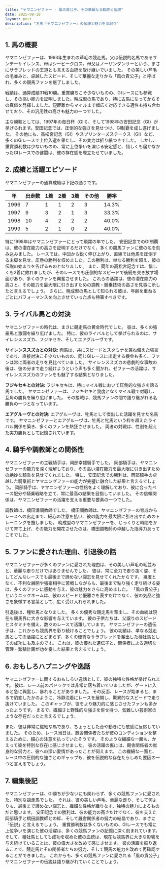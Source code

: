 ```yaml
---
title: "ヤマニンゼファー - 風の貴公子、その華麗なる軌跡と伝説"
date: 2025-08-18
layout: post
description: "名馬『ヤマニンゼファー』の伝説と魅力を深堀り"
---
```


## 1. 馬の概要

ヤマニンゼファーは、1993年生まれの芦毛の競走馬。父は伝説的名馬であるサンデーサイレンス、母はシービークロス。母父はノーザンダンサーという、まさにサラブレッドの王道とも言える血統を受け継いでいました。  その美しい芦毛の毛並みと、卓越したスピード、そして華麗な走りから「風の貴公子」と呼ばれ、多くの競馬ファンを魅了しました。

戦績は、通算成績31戦10勝。重賞勝ちこそ少ないものの、GIレースにも参戦し、その高い能力を証明しました。晩成型の馬であり、特に古馬になってからその真価を発揮しました。短距離からマイルまで幅広く対応できる適性も持ち合わせており、その汎用性の高さも魅力の一つでした。

主な勝鞍としては、1997年の毎日杯（GIII）、そして1998年の安田記念（GI）が挙げられます。安田記念では、圧倒的な強さを見せつけ、GI制覇を成し遂げました。  その他にも、高松宮記念（GI）やスプリンターズステークス（GI）など、多くのGIレースで上位入選を果たし、その実力は折り紙つきでした。  しかし、重賞勝利数は少ないものの、常に上位争いを演じる安定感と、惜しくも届かなかったGIレースでの健闘は、彼の存在感を際立たせていました。


## 2. 成績と活躍エピソード

ヤマニンゼファーの通算成績は下記の通りです。

| 年 | 出走数 | 1着 | 2着 | 3着 | その他 | 勝率 |
|---|---|---|---|---|---|---|
| 1996 | 7 | 1 | 1 | 2 | 3 | 14.3% |
| 1997 | 9 | 3 | 2 | 1 | 3 | 33.3% |
| 1998 | 10 | 4 | 2 | 2 | 2 | 40.0% |
| 1999 | 5 | 2 | 1 | 0 | 2 | 40.0% |


特に1998年はヤマニンゼファーにとって飛躍の年でした。  安田記念でのGI制覇は、彼の潜在能力の高さを証明するだけでなく、多くの競馬ファンに彼の名を刻み込みました。  レースでは、中団から鋭く伸び上がり、直線では他馬を圧倒する末脚を見せ、圧巻の勝利を収めました。この勝利は、単なる勝利を超え、彼の伝説の始まりを告げるものとなりました。  また、同年の高松宮記念では、惜しくも2着に敗れましたが、そのレースでも圧倒的なスピードで後続を突き放す場面があり、多くのファンを興奮させました。  これらの活躍は、彼の潜在能力の高さと、その能力を最大限に引き出すための調教・騎乗技術の高さを見事に示したと言えるでしょう。 さらに、晩成型の馬として知られる彼は、年齢を重ねるごとにパフォーマンスを向上させていった点も特筆すべきです。


## 3. ライバル馬との対決

ヤマニンゼファーの時代は、まさに競走馬の黄金時代でした。  彼は、多くの強豪馬と激闘を繰り広げました。  特に、彼のライバルとして挙げられるのは、サイレンススズカ、フジキセキ、そしてエアグルーヴです。

**サイレンススズカとの対決:**  両馬は、共にスピードとスタミナを兼ね備えた強豪であり、直接対決こそ少ないものの、同じGIレースに出走する機会も多く、ファンは常に両者の走りを見比べていました。  サイレンススズカの悲劇的な事故の後は、彼の分まで走り続けようという声も多く聞かれ、ゼファーの活躍は、サイレンススズカのファンをも魅了する結果となりました。

**フジキセキとの対決:**  フジキセキは、特にマイル戦において圧倒的な強さを誇る馬でした。  ヤマニンゼファーは、フジキセキと幾度となくマイル戦で対戦し、互角の勝負を繰り広げました。  その接戦は、競馬ファンの間で語り継がれる名勝負の一つとなっています。

**エアグルーヴとの対決:**  エアグルーヴは、牝馬として傑出した活躍を見せた名馬です。  ヤマニンゼファーとエアグルーヴは、牡馬と牝馬という枠を超えたライバル関係を築き、多くのファンを熱狂させました。  両者の対戦は、性別を超えた実力勝負として記憶されています。


## 4. 騎手や調教師との関係性

ヤマニンゼファーの主戦騎手は、岡部幸雄騎手でした。  岡部騎手は、ヤマニンゼファーの能力を深く理解しており、その高い潜在能力を最大限に引き出すための絶妙な騎乗を見せてくれました。  特に、安田記念での勝利は、岡部騎手の卓越した騎乗術とヤマニンゼファーの能力が完璧に融合した結果と言えるでしょう。  岡部騎手は、ヤマニンゼファーの性格をよく理解しており、彼に合ったペース配分や騎乗戦略を立て、常に最高の結果を目指していました。  その信頼関係は、ヤマニンゼファーの活躍を支える重要な要素の一つでした。

調教師は、橋田満調教師でした。  橋田調教師は、ヤマニンゼファーの育成からレースへの出走まで、細心の注意を払い、彼の能力を最大限に引き出すためのトレーニングを施しました。  晩成型のヤマニンゼファーを、じっくりと時間をかけて育て上げ、その能力を開花させたのは、橋田調教師の卓越した指導力あってこそでした。


## 5. ファンに愛された理由、引退後の話

ヤマニンゼファーが多くのファンに愛された理由は、その美しい芦毛の毛並みと、華麗な走りだけではありませんでした。  彼は、常に全力で走り抜く姿、そしてどんなレースでも最後まで諦めない闘志を見せてくれたからです。  幾度となく、不利な展開や強豪相手に苦戦しながらも、最後まで粘り強く走り続ける姿は、多くのファンに感動を与え、彼の魅力をさらに高めました。  「風の貴公子」というニックネームは、彼のスピードと優雅さを表すだけでなく、彼の気品と強さを象徴する言葉として、広く受け入れられました。

引退後は、種牡馬となりました。  多くの優秀な競走馬を輩出し、その血統は現在も競馬界に大きな影響を与えています。  彼の子供たちは、父譲りのスピードとスタミナを備え、数々のレースで活躍しています。  ヤマニンゼファーの遺伝子は、これからも競馬界を彩り続けることでしょう。  彼の功績は、単なる競走馬としての活躍にとどまらず、多くの優秀なサラブレッドを輩出した種牡馬としての成功にも及ぶのです。  これは、彼の優れた遺伝子と、関係者による適切な管理・繁殖計画が功を奏した結果と言えるでしょう。


## 6. おもしろハプニングや逸話

ヤマニンゼファーに関するおもしろい逸話として、彼の独特な性格が挙げられます。  彼は、レース前のパドックでは非常に落ち着いていましたが、ゲートに入ると急に興奮し、暴れることがありました。  その反面、レースが始まると、まるで豹変したかのように、冷静沈着にレースを展開し、驚異的なスピードで走り抜けていました。  このギャップが、彼をより魅力的に感じさせたファンも多かったようです。  まるで、繊細さと野性的な強さを併せ持つ、気難しい芸術家のような存在だったと言えるでしょう。

また、彼は非常に繊細な馬であり、ちょっとした音や動きにも敏感に反応していました。  そのため、レース当日は、厩舎関係者たちが彼のコンディションを整えるために、細心の注意を払っていたそうです。  そのような繊細な一面も、かえって彼を特別な存在に感じさせました。  彼の活躍の裏には、厩舎関係者の献身的な努力と、彼への深い愛情があったことが伺えます。  この繊細な一面と、レース中の圧倒的な強さとのギャップも、彼を伝説的な存在たらしめた要因の一つと言えるでしょう。


## 7. 編集後記

ヤマニンゼファーは、GI勝ちが少ないにも関わらず、多くの競馬ファンに愛された、特別な競走馬でした。  それは、彼の美しい芦毛、華麗な走り、そして何よりも、最後まで諦めない闘志と、繊細な性格が織りなす、独特の魅力によるものだと思います。  安田記念での勝利は、彼の能力の高さだけでなく、彼を支えた岡部騎手と橋田調教師との絆、そして厩舎関係者の努力の結晶であり、まさに「伝説」と言えるでしょう。  重賞勝利数は多くないものの、GIレースでも常に上位争いを演じた彼の活躍は、多くの競馬ファンの記憶に深く刻まれています。  そして、種牡馬としても成功を収めた彼の血統は、現在も競馬界に大きな影響を与え続けていることは、彼の偉大さを改めて感じさせます。  彼の活躍を振り返ることで、競走馬とその関係者たちの努力、そして競馬の魅力を改めて再確認することができました。  これからも、多くの競馬ファンに愛される「風の貴公子」ヤマニンゼファーの伝説は語り継がれていくことでしょう。
